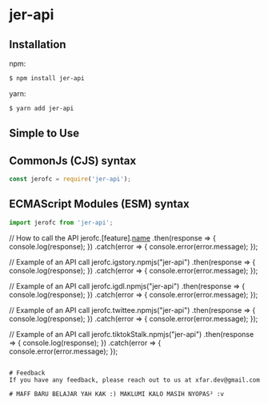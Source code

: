 # jer-api

## Installation
npm:
```bash
$ npm install jer-api
```
yarn:
```bash
$ yarn add jer-api
```

## Simple to Use
## CommonJs (CJS) syntax
```js
const jerofc = require('jer-api');
```
## ECMAScript Modules (ESM) syntax
```ts
import jerofc from 'jer-api';
```

// How to call the API
jerofc.[feature].[name](parameter)
  .then(response => {
    console.log(response);
  })
  .catch(error => {
    console.error(error.message);
  });

// Example of an API call
jerofc.igstory.npmjs("jer-api")
  .then(response => {
    console.log(response);
  })
  .catch(error => {
    console.error(error.message);
  });

  // Example of an API call
jerofc.igdl.npmjs("jer-api")
  .then(response => {
    console.log(response);
  })
  .catch(error => {
    console.error(error.message);
  });

  // Example of an API call
jerofc.twittee.npmjs("jer-api")
  .then(response => {
    console.log(response);
  })
  .catch(error => {
    console.error(error.message);
  });

  // Example of an API call
jerofc.tiktokStalk.npmjs("jer-api")
  .then(response => {
    console.log(response);
  })
  .catch(error => {
    console.error(error.message);
  });
```

# Feedback
If you have any feedback, please reach out to us at xfar.dev@gmail.com

# MAFF BARU BELAJAR YAH KAK :) MAKLUMI KALO MASIH NYOPAS² :v

